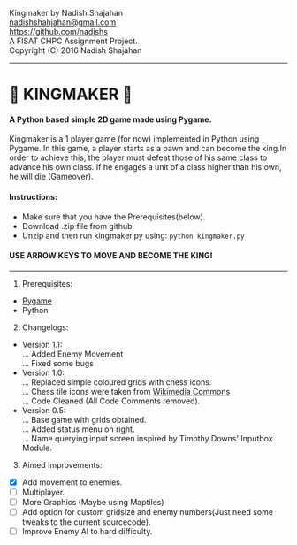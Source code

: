 Kingmaker by Nadish Shajahan  
nadishshahjahan@gmail.com  
https://github.com/nadishs  
A FISAT CHPC Assignment Project.  
Copyright (C) 2016 Nadish Shajahan  
_____
#  :crown: KINGMAKER :crown:
#### A Python based simple 2D game made using Pygame.
Kingmaker is a 1 player game (for now) implemented in Python using Pygame. In this game, a player starts as a pawn and can become the king.In order to achieve this, the player must defeat those of his same class to advance his own class. If he engages a unit of a class higher than his own, he will die (Gameover).  

#### Instructions:  
  * Make sure that you have the Prerequisites(below).  
  * Download .zip file from github  
  * Unzip and then run kingmaker.py using: `python kingmaker.py`  
#### USE ARROW KEYS TO MOVE AND BECOME THE KING!  
_____

1. Prerequisites:  
 * [Pygame](http://www.pygame.org/download.shtml)  
 * Python  
2. Changelogs:   
 * Version 1.1:  
 ...  Added Enemy Movement  
 ...  Fixed some bugs  
 * Version 1.0:  
 ...  Replaced simple coloured grids with chess icons.  
 ...  Chess tile icons were taken from [Wikimedia Commons]( http://commons.wikimedia.org/wiki/File:Chess_tile_pd.png )  
 ...  Code Cleaned (All Code Comments removed).  
 * Version 0.5:  
 ...  Base game with grids obtained.  
 ...  Added status menu on right.  
 ...  Name querying input screen inspired by Timothy Downs' Inputbox Module.  
3. Aimed Improvements:   
 - [x] Add movement to enemies.  
 - [ ] Multiplayer.  
 - [ ] More Graphics (Maybe using Maptiles)  
 - [ ] Add option for custom gridsize and enemy numbers(Just need some tweaks to the current sourcecode).  
 - [ ] Improve Enemy AI to hard difficulty.
